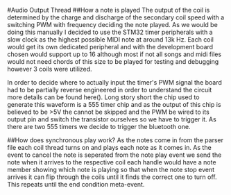 #Audio Output Thread
##How a note is played
The output of the coil is determined by the charge and discharge of the secondary coil speed with a switching PWM with frequency deciding the note played. As we would be doing this manually I decided to use the STM32 timer peripherals with a slow clock as the highest possible MIDI note at around 13k Hz. Each coil would get its own dedicated peripheral and with the development board chosen would support up to 16 although most if not all songs and midi files would not need chords of this size to be played for testing and debugging however 3 coils were utilized. 

In order to decide where to actually input the timer's PWM signal the board had to be partially reverse engineered in order to understand the circuit more details can be found here(). Long story short the chip used to generate this waveform is a 555 timer chip and as the output of this chip is believed to be >5V the cannot be skipped and the PWM be wired to its output pin and switch the transistor ourselves so we have to trigger it. As there are two 555 timers we decide to trigger the bluetooth one. 

##How does synchronous play work?
As the notes come in from the parser file each coil thread turns on and plays each note as it comes in. As the event to cancel the note is seperated from the note play event we send the note when it arrives to the respective coil each handle would have a note member showing which note is playing so that when the note stop event arrives it can flip through the coils until it finds the correct one to turn off. This repeats until the end condition meta-event.
